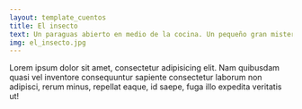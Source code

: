 ```yaml
---
layout: template_cuentos
title: El insecto
text: Un paraguas abierto en medio de la cocina. Un pequeño gran misterio para una imaginación muy fértil.
img: el_insecto.jpg
---
```


Lorem ipsum dolor sit amet, consectetur adipisicing elit. Nam quibusdam quasi vel inventore consequuntur sapiente consectetur laborum non adipisci, rerum minus, repellat eaque, id saepe, fuga illo expedita veritatis ut!